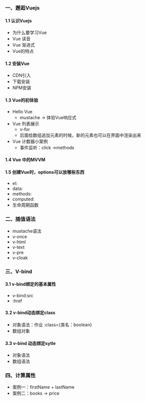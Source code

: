 ### 一、邂逅Vuejs
#### 1.1 认识Vuejs
- 为什么要学习Vue
- Vue 读音
- Vue 渐进式
- Vue的特点

#### 1.2 安装Vue
- CDN引入
- 下载安装
- NPM安装
  
#### 1.3 Vue的初体验
- Hello Vue
    + mustache  -> 体验Vue响应式
- Vue 列表展示
   + v-for
   + 后面给数组追加元素的时候，新的元素也可以在界面中渲染出来
- Vue 计数器小案例
   + 事件监听：click ->methods

#### 1.4 Vue 中的MVVM

#### 1.5 创建Vue时，options可以放哪些东西
- el:
- data:
- methods:
- computed:
- 生命周期函数
  
### 二、插值语法
- mustache语法
- v-once
- v-html
- v-text
- v-pre
- v-cloak

### 三、V-bind
#### 3.1 v-bind绑定的基本属性
- v-bind:src
- :href
  
#### 3.2 v-bind动态绑定class
- 对象语法：作业 :class={类名：boolean}
- 数组对象
  
#### 3.3 v-bind 动态绑定sytle
- 对象语法
- 数组语法
  
### 四、计算属性
- 案例一：firstName + lastName
- 案例二：books -> price